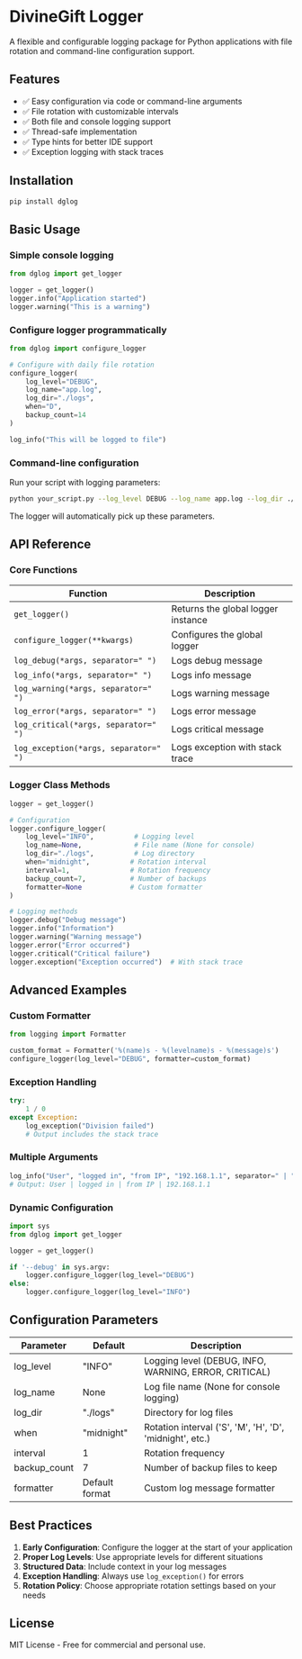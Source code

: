 # DivineGift Logger

A flexible and configurable logging package for Python applications with file rotation and command-line configuration support.

## Features

- ✅ Easy configuration via code or command-line arguments
- ✅ File rotation with customizable intervals
- ✅ Both file and console logging support
- ✅ Thread-safe implementation
- ✅ Type hints for better IDE support
- ✅ Exception logging with stack traces

## Installation

```bash
pip install dglog
```

## Basic Usage

### Simple console logging

```python
from dglog import get_logger

logger = get_logger()
logger.info("Application started")
logger.warning("This is a warning")
```

### Configure logger programmatically

```python
from dglog import configure_logger

# Configure with daily file rotation
configure_logger(
    log_level="DEBUG",
    log_name="app.log",
    log_dir="./logs",
    when="D",
    backup_count=14
)

log_info("This will be logged to file")
```

### Command-line configuration

Run your script with logging parameters:

```bash
python your_script.py --log_level DEBUG --log_name app.log --log_dir ./logs
```

The logger will automatically pick up these parameters.

## API Reference

### Core Functions

| Function | Description |
|----------|-------------|
| `get_logger()` | Returns the global logger instance |
| `configure_logger(**kwargs)` | Configures the global logger |
| `log_debug(*args, separator=" ")` | Logs debug message |
| `log_info(*args, separator=" ")` | Logs info message |
| `log_warning(*args, separator=" ")` | Logs warning message |
| `log_error(*args, separator=" ")` | Logs error message |
| `log_critical(*args, separator=" ")` | Logs critical message |
| `log_exception(*args, separator=" ")` | Logs exception with stack trace |

### Logger Class Methods

```python
logger = get_logger()

# Configuration
logger.configure_logger(
    log_level="INFO",          # Logging level
    log_name=None,             # File name (None for console)
    log_dir="./logs",          # Log directory
    when="midnight",          # Rotation interval
    interval=1,               # Rotation frequency
    backup_count=7,           # Number of backups
    formatter=None            # Custom formatter
)

# Logging methods
logger.debug("Debug message")
logger.info("Information")
logger.warning("Warning message")
logger.error("Error occurred")
logger.critical("Critical failure")
logger.exception("Exception occurred")  # With stack trace
```

## Advanced Examples

### Custom Formatter

```python
from logging import Formatter

custom_format = Formatter('%(name)s - %(levelname)s - %(message)s')
configure_logger(log_level="DEBUG", formatter=custom_format)
```

### Exception Handling

```python
try:
    1 / 0
except Exception:
    log_exception("Division failed")
    # Output includes the stack trace
```

### Multiple Arguments

```python
log_info("User", "logged in", "from IP", "192.168.1.1", separator=" | ")
# Output: User | logged in | from IP | 192.168.1.1
```

### Dynamic Configuration

```python
import sys
from dglog import get_logger

logger = get_logger()

if '--debug' in sys.argv:
    logger.configure_logger(log_level="DEBUG")
else:
    logger.configure_logger(log_level="INFO")
```

## Configuration Parameters

| Parameter | Default | Description |
|-----------|---------|-------------|
| log_level | "INFO" | Logging level (DEBUG, INFO, WARNING, ERROR, CRITICAL) |
| log_name | None | Log file name (None for console logging) |
| log_dir | "./logs" | Directory for log files |
| when | "midnight" | Rotation interval ('S', 'M', 'H', 'D', 'midnight', etc.) |
| interval | 1 | Rotation frequency |
| backup_count | 7 | Number of backup files to keep |
| formatter | Default format | Custom log message formatter |

## Best Practices

1. **Early Configuration**: Configure the logger at the start of your application
2. **Proper Log Levels**: Use appropriate levels for different situations
3. **Structured Data**: Include context in your log messages
4. **Exception Handling**: Always use `log_exception()` for errors
5. **Rotation Policy**: Choose appropriate rotation settings based on your needs

## License

MIT License - Free for commercial and personal use.